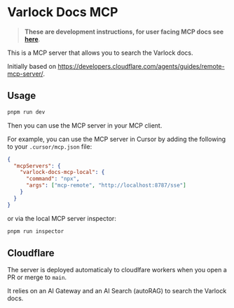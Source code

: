 # Varlock Docs MCP

>**These are development instructions, for user facing MCP docs see [here](https://varlock.dev/guides/mcp#docs-mcp)**.

This is a MCP server that allows you to search the Varlock docs.

Initially based on https://developers.cloudflare.com/agents/guides/remote-mcp-server/.


## Usage

```bash
pnpm run dev
```

Then you can use the MCP server in your MCP client.

For example, you can use the MCP server in Cursor by adding the following to your `.cursor/mcp.json` file:

```json
{
  "mcpServers": {
    "varlock-docs-mcp-local": {
      "command": "npx",
      "args": ["mcp-remote", "http://localhost:8787/sse"]
    }
  }
}
```

or via the local MCP server inspector:

```bash
pnpm run inspector
```

## Cloudflare

The server is deployed automaticaly to cloudlfare workers when you open a PR or merge to `main`.

It relies on an AI Gateway and an AI Search (autoRAG) to search the Varlock docs.

